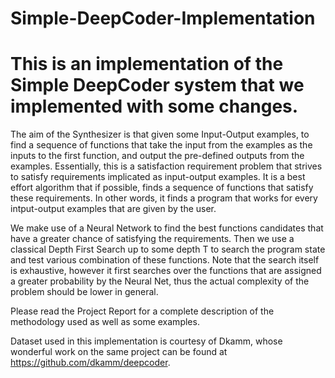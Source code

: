 # Simple-DeepCoder-Implementation
This is an implementation of the Simple DeepCoder system that we implemented with some changes.
===================================================================================
The aim of the Synthesizer is that given some Input-Output examples, to find a sequence of functions that take the input from the examples as the inputs to the first function, and output the pre-defined outputs from the examples.
Essentially, this is a satisfaction requirement problem that strives to satisfy requirements implicated as input-output examples. It is a best effort algorithm that if possible, finds a sequence of functions that satisfy these requirements. In other words, it finds a program that works for every intput-output examples that are given by the user. 

We make use of a Neural Network to find the best functions candidates that have a greater chance of satisfying the requirements. Then we use a classical Depth First Search up to some depth T to search the program state and test various combination of these functions. Note that the search itself is exhaustive, however it first searches over the functions that are assigned a greater probability by the Neural Net, thus the actual complexity of the problem should be lower in general. 

Please read the Project Report for a complete description of the methodology used as well as some examples. 

Dataset used in this implementation is courtesy of Dkamm, whose wonderful work on the same project can be found at https://github.com/dkamm/deepcoder.
